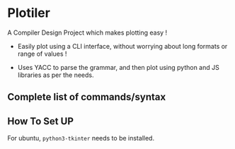 # Plotiler

A Compiler Design Project which makes plotting easy ! 

* Easily plot using a CLI interface, without worrying about long formats or range of values ! 

* Uses YACC to parse the grammar, and then plot using python and JS libraries as per the needs.


## Complete list of commands/syntax 


## How To Set UP

For ubuntu, `python3-tkinter` needs to be installed.

